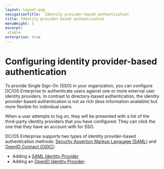 ```yaml
---
layout: layout.pug
navigationTitle:  Identity provider-based authentication
title: Identity provider-based authentication
menuWeight: 3
excerpt:
 stable
enterprise: true
---
```




# Configuring identity provider-based authentication

To provide Single Sign-On (SSO) in your organization, you can configure DC/OS Enterprise to authenticate users against one or more external user identity providers. In contrast to directory-based authentication, the identity provider-based authentication is not as rich (less information available) but more flexible for individual users.

When a user attempts to log on, they will be presented with a list of the third-party identity providers that you have configured. They can click the one that they have an account with for SSO. 

DC/OS Enterprise supports two types of identity provider-based authentication methods: [Security Assertion Markup Language (SAML)](https://wiki.oasis-open.org/security/FrontPage) and [OpenID Connect (OIDC)](http://openid.net/connect/):

- Adding a [SAML Identity Provider](/1.8/administration/id-and-access-mgt/sso/setup-saml/)
- Adding an [OpenID Identity Provider](/1.8/administration/id-and-access-mgt/sso/setup-openid/):
